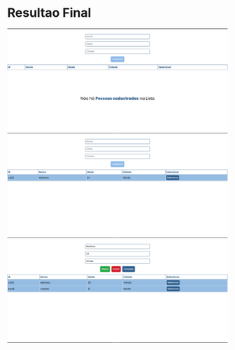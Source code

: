 <h1>Resultao Final</h1>
<img src="https://github.com/Mariianah-Santos/Angular-Projects/blob/main/9%20-%20List%20To%20People/frontend/src/app/assets/1.png" alt="home">
<img src="https://github.com/Mariianah-Santos/Angular-Projects/blob/main/9%20-%20List%20To%20People/frontend/src/app/assets/2.png" alt="cadastro com sucesso">
<img src="https://github.com/Mariianah-Santos/Angular-Projects/blob/main/9%20-%20List%20To%20People/frontend/src/app/assets/3.png" alt="alterar ou excluir dados">